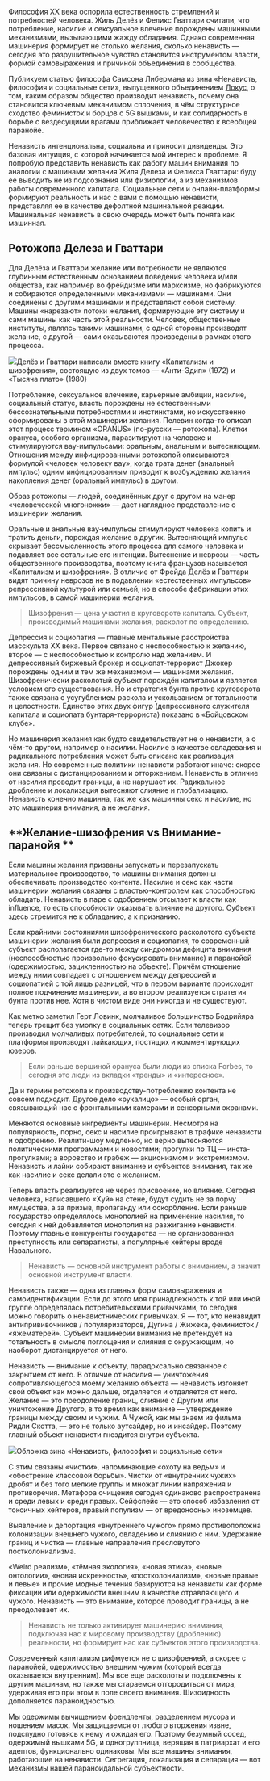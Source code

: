 ﻿Философия XX века оспорила естественность стремлений и потребностей человека. Жиль Делёз и Феликс Гваттари считали, что потребление, насилие и сексуальное влечение порождены машинными механизмами, вызывающими жажду обладания. Однако современная машинерия формирует не столько желания, сколько ненависть — сегодня это разрушительное чувство становится инструментом власти, формой самовыражения и причиной объединения в сообщества.

Публикуем статью философа Самсона Либермана из зина «Ненависть, философия и социальные сети», выпущенного объединением [Локус](https://t.me/locus_vocis), о том, каким образом общество производит ненависть, почему она становится ключевым механизмом сплочения, в чём структурное сходство феминисток и борцов с 5G вышками, и как солидарность в борьбе с вездесущими врагами приближает человечество к всеобщей паранойе.

Ненависть интенциональна, социальна и приносит дивиденды. Это базовая интуиция, с которой начинается мой интерес к проблеме. Я попробую представить ненависть как работу машин внимания по аналогии с машинами желания Жиля Делеза и Феликса Гваттари: буду ее выводить не из подсознания или физиологии, а из механизмов работы современного капитала. Социальные сети и онлайн-платформы формируют реальность и нас с вами с помощью ненависти, представляя ее в качестве дефолтной машинальной реакции. Машинальная ненависть в свою очередь может быть понята как машинная.  


## **Ротожопа Делеза и Гваттари**

Для Делёза и Гваттари желание или потребности не являются глубинным естественным основанием поведения человека и/или общества, как например во фрейдизме или марксизме, но фабрикуются и собираются определенными механизмами — машинами. Они соединены с другими машинами и представляют собой систему. Машины «нарезают» потоки желания, формирующие эту систему и сами машины как часть этой реальности. Человек, общественные институты, являясь такими машинами, с одной стороны производят желание, с другой — сами оказываются произведены в рамках этого процесса. 

![](https://assets.discours.io/unsafe/900x/production/image/92068f00-818c-11eb-9b2a-3d20289a2f87.png)Делёз и Гваттари написали вместе книгу «Капитализм и шизофрения», состоящую из двух томов — «Анти-Эдип» (1972) и «Тысяча плато» (1980}

Потребление, сексуальное влечение, карьерные амбиции, насилие, социальный статус, власть порождены не естественными бессознательными потребностями и инстинктами, но искусственно сформированы в этой машинерии желания. Пелевин когда-то описал этот процесс термином «ORANUS» (по-русски — ротожопа)[‌](#). Клетки орануса, особого организма, паразитируют на человеке и стимулируются вау-импульсами: оральным, анальным и вытесняющим. Отношения между инфицированными ротожопой описываются формулой «человек человеку вау», когда трата денег (анальный импульс) одним инфицированным приводит к возбуждению желания накопления денег (оральный импульс) в другом. 

Образ ротожопы — людей, соединённых друг с другом на манер «человеческой многоножки» — дает наглядное представление о машинерии желания.

Оральные и анальные вау-импульсы стимулируют человека копить и тратить деньги, порождая желание в других. Вытесняющий импульс скрывает бессмысленность этого процесса для самого человека и подавляет все остальные его интенции. Вытеснение и неврозы — часть общественного производства, поэтому книга французов называется «Капитализм и шизофрения». В отличие от Фрейда Делёз и Гваттари видят причину неврозов не в подавлении «естественных импульсов» репрессивной культурой или семьей, но в способе фабрикации этих импульсов, в самой машинерии желания. 

> Шизофрения — цена участия в круговороте капитала. Субъект, производимый машинами желания, расколот по определению.

Депрессия и социопатия — главные ментальные расстройства масскульта XX века. Первое связано с неспособностью к желанию, второе — с неспособностью к контролю над желанием. И депрессивный биржевый брокер и социопат-террорист Джокер порождены одним и тем же механизмом — машинами желания. Шизофренически расколотый субъект порождён капиталом и является условием его существования. Но и стратегия бунта против круговорота также связана с усугублением раскола и ускользанием от тотальности и целостности. Единство этих двух фигур (депрессивного служителя капитала и социопата бунтаря-террориста) показано в «Бойцовском клубе». 

Но машинерия желания как будто свидетельствует не о ненависти, а о чём-то другом, например о насилии. Насилие в качестве овладевания и радикального потребления может быть описано как реализация желания. Но современные политики ненависти работают иначе: скорее они связаны с дистанцированием и отторжением. Ненависть в отличие от насилия проводит границы, а не нарушает их. Радикальное дробление и локализация вытесняют слияние и глобализацию. Ненависть конечно машинна, так же как машинны секс и насилие, но это машинерия внимания, а не желания.

## **Желание-шизофрения vs Внимание-паранойя **

Если машины желания призваны запускать и перезапускать материальное производство, то машины внимания должны обеспечивать производство контента. Насилие и секс как части машинерии желания связаны с властью-контролем как способностью обладать. Ненависть в паре с одобрением отсылает к власти как influence, то есть способности оказывать влияние на другого. Субъект здесь стремится не к обладанию, а к признанию.

Если крайними состояниями шизофренического расколотого субъекта машинерии желания были депрессия и социопатия, то современный субъект располагается где-то между синдромом дефицита внимания (неспособностью произвольно фокусировать внимание) и паранойей (одержимостью, зацикленностью на объекте). Причём отношение между ними совпадает с отношением между депрессией и социопатией с той лишь разницей, что в первом варианте происходит полное подчинение машинерии, а во втором реализуется стратегия бунта против нее. Хотя в чистом виде они никогда и не существуют.

Как метко заметил Герт Ловинк, молчаливое большинство Бодрийяра теперь трещит без умолку в социальных сетях. Если телевизор производил молчаливых потребителей, то социальные сети и платформы производят лайкающих, постящих и комментирующих юзеров. 

> Если раньше вершиной орануса были люди из списка Forbes, то сегодня это люди из вкладки «тренды» и «интересное». 

Да и термин ротожопа к производству-потреблению контента не совсем подходит. Другое дело «рукалицо» — особый орган, связывающий нас с фронтальными камерами и сенсорными экранами.

Меняются основные ингредиенты машинерии. Несмотря на популярность, порно, секс и насилие проигрывают в трафике ненависти и одобрению. Реалити-шоу медленно, но верно вытесняются политическими программами и новостями; прогулки по ТЦ — инста-прогулками; а воровство и грабеж — акционизмом и экстремизмом. Ненависть и лайки собирают внимание и субъектов внимания, так же как насилие и секс делали это с желанием.

Теперь власть реализуется не через присвоение, но влияние. Сегодня человека, написавшего «Хуй» на стене, будут судить не за порчу имущества, а за призыв, пропаганду или оскорбление. Если раньше государство определялось монополией на применение насилия, то сегодня к ней добавляется монополия на разжигание ненависти. Поэтому главные конкуренты государства — не организованная преступность или сепаратисты, а популярные хейтеры вроде Навального. 

> Ненависть — основной инструмент работы с вниманием, а значит основной инструмент власти.

Ненависть также — одна из главных форм самовыражения и самоидентификации. Если до этого моя принадлежность к той или иной группе определялась потребительскими привычками, то сегодня можно говорить о ненавистнических привычках. Я — тот, кто ненавидит антипрививочников / популяризаторов, Дугина / Жижека, феминисток / «яжематерей». Субъект машинерии внимания не претендует на тотальность в смысле поглощения и слияния с окружающим, но наоборот дистанцируется от него.

Ненависть — внимание к объекту, парадоксально связанное с закрытием от него. В отличие от насилия — уничтожения сопротивляющегося моему желанию объекта — ненависть изгоняет свой объект как можно дальше, отделяется и отдаляется от него. Желание — это преодоление границ, слияние с Другим или уничтожение Другого, в то время как внимание — утверждение границы между своим и чужим. А Чужой, как мы знаем из фильма Ридли Скотта, — это не только аутсайдер, но и инсайдер. Поэтому главный объект ненависти гнездится внутри субъекта.

![](https://assets.discours.io/unsafe/900x/production/image/15afbd30-818e-11eb-9b2a-3d20289a2f87.png)Обложка зина «Ненависть, философия и социальные сети»

С этим связаны «чистки», напоминающие «охоту на ведьм» и «обострение классовой борьбы». Чистки от «внутренних чужих» дробят и без того мелкие группы и множат линии напряжения и противоречия. Метафора очищения сегодня одинаково распространена и среди левых и среди правых. Сейфспейс — это способ избавления от токсичных хейтеров, правый популизм — от вредоносных иноземцев. 

Выявление и депортация «внутреннего чужого» прямо противоположна колонизации внешнего чужого, овладению и слиянию с ним. Удержание границ и чистка — главные направления пресловутого постколониализма.

«Weird реализм», «тёмная экология», «новая этика», «новые онтологии», «новая искренность», «постколониализм», «новые правые и левые» и прочие модные течения базируются на ненависти как форме фиксации или одержимости внешним в качестве отравляющего и чужого. Ненависть — это внимание, которое проводит границы, а не преодолевает их.

> Ненависть не только активирует машинерию внимания, подключая нас к мировому производству (дроблению) реальности, но формирует нас как субъектов этого производства. 

Современный капитализм рифмуется не с шизофренией, а скорее с паранойей, одержимостью внешним чужим (который всегда оказывается внутренним). Мы все еще расколоты и подключены к другим машинам, но также мы стараемся отгородиться от мира, удерживая его при этом в поле своего внимания. Шизоидность дополняется параноидностью.

Мы одержимы вычищением френдленты, разделением мусора и ношением масок. Мы защищаемся от любого вторжения извне, подспудно готовясь к нему и ожидая его. Поэтому безумный сосед, одержимый вышками 5G, и одногруппница, верящая в патриархат и его адептов, функционально одинаковы. Мы все машины внимания, работающие на ненависти. Сегрегация, локализация и сепарация — вот механизмы нашей параноидальной субъектности.
